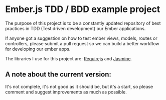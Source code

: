 Ember.js TDD / BDD example project
==============================================

The purpose of this project is to be a constantly updated repository of best practices in TDD (Test driven development) our Ember applications.

If anyone got a suggestion on how to test ember views, models, routes or controllers, please submit a pull request so we can build a better workflow for developing our ember apps.

The libraries I use for this project are: [Requirejs](http://requirejs.org/) and [Jasmine](https://jasmine.github.io/). 

## A note about the current version:  
 
 It's not complete, it's not good as it should be, but it's a start, so please comment and suggest improvements as much as possible. 
